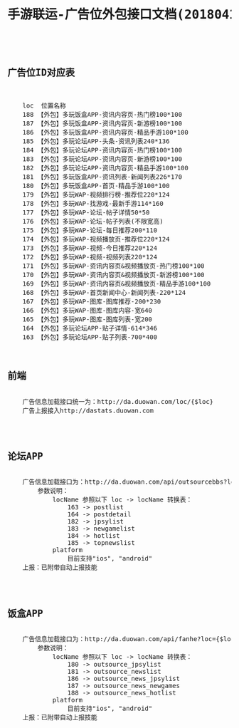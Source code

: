 <pre>

<h1><center>手游联运-广告位外包接口文档(20180416)</center></h1>


<h2>广告位ID对应表</h2>

    loc  位置名称
    188	【外包】多玩饭盒APP-资讯内容页-热门榜100*100
    187	【外包】多玩饭盒APP-资讯内容页-新游榜100*100
    186	【外包】多玩饭盒APP-资讯内容页-精品手游100*100
    185	【外包】多玩论坛APP-头条-资讯列表240*136
    184	【外包】多玩论坛APP-资讯内容页-热门榜100*100
    183	【外包】多玩论坛APP-资讯内容页-新游榜100*100
    182	【外包】多玩论坛APP-资讯内容页-精品手游100*100
    181	【外包】多玩饭盒APP-资讯列表-新闻列表226*170
    180	【外包】多玩饭盒APP-首页-精品手游100*100
    179	【外包】多玩WAP-视频排行榜-推荐位220*124
    178	【外包】多玩WAP-找游戏-最新手游114*160
    177	【外包】多玩WAP-论坛-帖子详情50*50
    176	【外包】多玩WAP-论坛-帖子列表(不限宽高)
    175	【外包】多玩WAP-论坛-每日推荐200*110
    174	【外包】多玩WAP-视频播放页-推荐位220*124
    173	【外包】多玩WAP-视频-今日推荐220*124
    172	【外包】多玩WAP-视频-视频列表220*124
    171	【外包】多玩WAP-资讯内容页&视频播放页-热门榜100*100
    170	【外包】多玩WAP-资讯内容页&视频播放页-新游榜100*100
    169	【外包】多玩WAP-资讯内容页&视频播放页-精品手游100*100
    168	【外包】多玩WAP-首页新闻中心-新闻列表-220*124
    167	【外包】多玩WAP-图库-图库推荐-200*230
    166	【外包】多玩WAP-图库-图库内容-宽640
    165	【外包】多玩WAP-图库-图库列表-宽200
    164	【外包】多玩论坛APP-贴子详情-614*346
    163	【外包】多玩论坛APP-贴子列表-700*400


<h2>前端</h2>
    广告信息加载接口统一为：http://da.duowan.com/loc/{$loc}
    广告上报接入http://dastats.duowan.com
    


<h2>论坛APP</h2>
    广告信息加载接口为：http://da.duowan.com/api/outsourcebbs?loc={$locName}&platform={$platform}
        参数说明：
            locName 参照以下 loc -> locName 转换表：
                163 -> postlist
                164 -> postdetail
                182 -> jpsylist
                183 -> newgamelist
                184 -> hotlist
                185 -> topnewslist
            platform
                目前支持"ios", "android"
    上报：已附带自动上报技能


    
<h2>饭盒APP</h2>
    广告信息加载接口为：http://da.duowan.com/api/fanhe?loc={$locName}&platform={$platform}
        参数说明：
            locName 参照以下 loc -> locName 转换表：
                180 -> outsource_jpsylist
                181 -> outsource_newslist
                186 -> outsource_news_jpsylist
                187 -> outsource_news_newgames
                188 -> outsource_news_hotlist
            platform
                目前支持"ios", "android"
    上报：已附带自动上报技能


